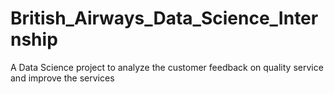 # British_Airways_Data_Science_Internship
A Data Science project to analyze the customer feedback on quality service and improve the services
